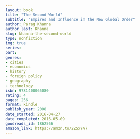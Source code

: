 ```yaml
---
layout: book
title: "The Second World"
subtitle: "Empires and Influence in the New Global Order"
author: Parag Khanna
author_last: Khanna
slug: khanna-the-second-world
type: nonfiction
img: true
series: 
part: 
genres:
- cities
- economics
- history
- foreign policy
- geography
- technology
isbn: 9781400065080
rating: 4
pages: 256
format: kindle
publish_year: 2008
date_started: 2016-04-27
date_completed: 2016-05-09
goodreads_id: 1862566
amazon_link: https://amzn.to/2ZSxYN7
---
```

